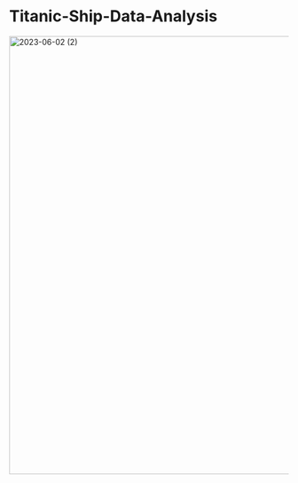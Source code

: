 # Titanic-Ship-Data-Analysis

<img width="791" alt="2023-06-02 (2)" src="https://github.com/Bhipanshu/Titanic-Ship-Data-Analysis/assets/91373531/4405336d-2455-40d9-ad7e-632e49a6358a">
